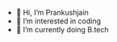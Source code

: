 - 👋 Hi, I’m Prankushjain
- 👀 I’m interested in coding 
- 🌱 I’m currently doing B.tech

<!---
Prankushjain/Prankushjain is a ✨ special ✨ repository because its `README.md` (this file) appears on your GitHub profile.
You can click the Preview link to take a look at your changes.
--->
